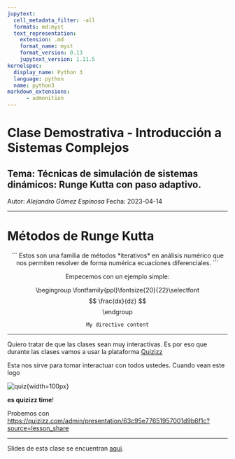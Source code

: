 ```yaml
---
jupytext:
  cell_metadata_filter: -all
  formats: md:myst
  text_representation:
    extension: .md
    format_name: myst
    format_version: 0.13
    jupytext_version: 1.11.5
kernelspec:
  display_name: Python 3
  language: python
  name: python3
markdown_extensions:
      - admonition
---
```


# Clase Demostrativa - Introducción a Sistemas Complejos

## Tema: Técnicas de simulación de sistemas dinámicos: Runge Kutta con paso adaptivo.

Autor: _Alejandro Gómez Espinosa_
Fecha: 2023-04-14


</center>

---

# Métodos de Runge Kutta

<center>
```
Estos son una familia de métodos *iterativos* en análisis numérico que nos permiten resolver de forma numérica ecuaciones diferenciales.
```

Empecemos con un ejemplo simple:

\begingroup
\fontfamily{ppl}\fontsize{20}{22}\selectfont
$$ \frac{dx}{dz} $$
\endgroup


```{note}
My directive content
```

</center>

---

Quiero tratar de que las clases sean muy interactivas. Es por eso que durante las clases vamos a usar la plataforma [Quizizz](https://quizizz.com)

Esta nos sirve para tomar interactuar con todos ustedes. Cuando vean este logo

![quiz](../images/quizizz.png){width=100px}

__es quizizz time__!

Probemos con https://quizizz.com/admin/presentation/63c95e77651957001d9b6f1c?source=lesson_share

---

Slides de esta clase se encuentran [aqui](https://alefisico.github.io/fis2702-Spring2023-USFQ/classes/clase1.html).
